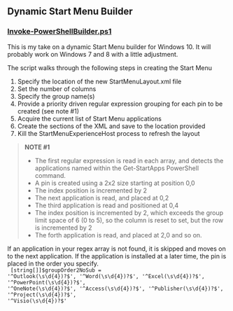 ## Dynamic Start Menu Builder ##
### [Invoke-PowerShellBuilder.ps1](https://github.com/KryptykHermit/KryptykHermit.github.io/blob/main/PowerShell/StartMenuBuilderV2/Invoke-StartMenuBuilder.ps1) ###
This is my take on a dynamic Start Menu builder for Windows 10.  It will probably work on Windows 7 and 8 with a little adjustment.

The script walks through the following steps in creating the Start Menu
 1.   Specify the location of the new StartMenuLayout.xml file
 2.   Set the number of columns
 2.   Specify the group name(s)
 3.   Provide a priority driven regular expression grouping for each pin to be created (see note #1)
 4.   Acquire the current list of Start Menu applications
 5.   Create the sections of the XML and save to the location provided
 6.   Kill the StartMenuExperienceHost process to refresh the layout

>**NOTE #1**
>	-   The first regular expression is read in each array, and detects the applications named within the Get-StartApps PowerShell command.
>	- 	A pin is created using a 2x2 size starting at position 0,0
>	- 	The index position is incremented by 2
>	- 	The next application is read, and placed at 0,2
>	- 	The third application is read and positioned at 0,4
>	- 	The index position is incremented by 2, which exceeds the group limit space of 6 (0 to 5), so the column is reset to set, but the row is incremented by 2 
>	- 	The forth application is read, and placed at 2,0 and so on.

If an application in your regex array is not found, it is skipped and moves on to the next application.  If the application is installed at a later time, the pin is placed in the order you specify.  
<code>
[string[]]$groupOrder2NoSub = '^Outlook(\s\d{4})?$', '^Word(\s\d{4})?$', '^Excel(\s\d{4})?$', '^PowerPoint(\s\d{4})?$', '^OneNote(\s\d{4})?$', '^Access(\s\d{4})?$', '^Publisher(\s\d{4})?$', '^Project(\s\d{4})?$', '^Visio(\s\d{4})?$'  
</code>
